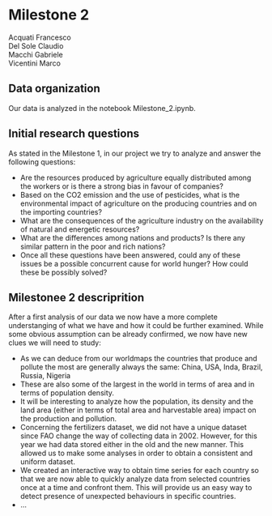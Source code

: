 # Milestone 2
Acquati Francesco \
Del Sole Claudio \
Macchi Gabriele \
Vicentini Marco

## Data organization
Our data is analyzed in the notebook Milestone_2.ipynb.

## Initial research questions
As stated in the Milestone 1, in our project we try to analyze and answer the following questions:
- Are the resources produced by agriculture equally distributed among the workers or is there a strong bias in favour of companies?
- Based on the CO2 emission and the use of pesticides, what is the environmental impact of agriculture on the producing countries and on the importing countries?
- What are the consequences of the agriculture industry on the availability of natural and energetic resources?
- What are the differences among nations and products? Is there any similar pattern in the poor and rich nations?
- Once all these questions have been answered, could any of these issues be a possible concurrent cause for world hunger? How could these be possibly solved?

## Milestonee 2 descriprition 
After a first analysis of our data we now have a more complete understanging of what we have and how it could be further examined. While some obvious assumption can be already confirmed, we now have new clues we will need to study:
- As we can deduce from our worldmaps the countries that produce and pollute the most are generally always the same: China, USA, Inda, Brazil, Russia, Nigeria
- These are also some of the largest in the world in terms of area and in terms of population density.
- It will be interesting to analyze how the population, its density and the land area (either in terms of total area and harvestable area) impact on the production and pollution.
- Concerning the fertilizers dataset, we did not have a unique dataset since FAO change the way of collecting data in 2002. However, for this year we had data stored either in the old and the new manner. This allowed us to make some analyses in order to obtain a consistent and uniform dataset.
- We created an interactive way to obtain time series for each country so that we are now able to quickly analyze data from selected countries once at a time and confront them. This will provide us an easy way to detect presence of unexpected behaviours in specific countries.
- ...
